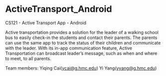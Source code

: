 # ActiveTransport_Android
CS121 - Active Transport App - Android

Active transportation provides a solution for the leader of a walking school bus to easily check-in the students and contact their parents. The parents can use the same app to track the status of their children and communicate with the leader. With its in-app communication feature, Active Transportation can broadcast leader’s message, such as when and where to meet, to all parents.

Team members:
Yiqing Cai(ycai@g.hmc.edu)
Yi Yang(yyang@g.hmc.edu)
